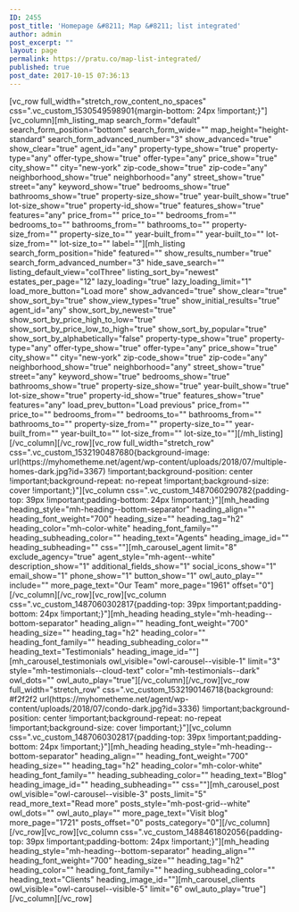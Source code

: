 ```yaml
---
ID: 2455
post_title: 'Homepage &#8211; Map &#8211; list integrated'
author: admin
post_excerpt: ""
layout: page
permalink: https://pratu.co/map-list-integrated/
published: true
post_date: 2017-10-15 07:36:13
---
```

<p>[vc_row full_width="stretch_row_content_no_spaces" css=".vc_custom_1530549598901{margin-bottom: 24px !important;}"][vc_column][mh_listing_map search_form="default" search_form_position="bottom" search_form_wide="" map_height="height-standard" search_form_advanced_number="3" show_advanced="true" show_clear="true" agent_id="any" property-type_show="true" property-type="any" offer-type_show="true" offer-type="any" price_show="true" city_show="" city="new-york" zip-code_show="true" zip-code="any" neighborhood_show="true" neighborhood="any" street_show="true" street="any" keyword_show="true" bedrooms_show="true" bathrooms_show="true" property-size_show="true" year-built_show="true" lot-size_show="true" property-id_show="true" features_show="true" features="any" price_from="" price_to="" bedrooms_from="" bedrooms_to="" bathrooms_from="" bathrooms_to="" property-size_from="" property-size_to="" year-built_from="" year-built_to="" lot-size_from="" lot-size_to="" label=""][mh_listing search_form_position="hide" featured="" show_results_number="true" search_form_advanced_number="3" hide_save_search="" listing_default_view="colThree" listing_sort_by="newest" estates_per_page="12" lazy_loading="true" lazy_loading_limit="1" load_more_button="Load more" show_advanced="true" show_clear="true" show_sort_by="true" show_view_types="true" show_initial_results="true" agent_id="any" show_sort_by_newest="true" show_sort_by_price_high_to_low="true" show_sort_by_price_low_to_high="true" show_sort_by_popular="true" show_sort_by_alphabetically="false" property-type_show="true" property-type="any" offer-type_show="true" offer-type="any" price_show="true" city_show="" city="new-york" zip-code_show="true" zip-code="any" neighborhood_show="true" neighborhood="any" street_show="true" street="any" keyword_show="true" bedrooms_show="true" bathrooms_show="true" property-size_show="true" year-built_show="true" lot-size_show="true" property-id_show="true" features_show="true" features="any" load_prev_button="Load previous" price_from="" price_to="" bedrooms_from="" bedrooms_to="" bathrooms_from="" bathrooms_to="" property-size_from="" property-size_to="" year-built_from="" year-built_to="" lot-size_from="" lot-size_to=""][/mh_listing][/vc_column][/vc_row][vc_row full_width="stretch_row" css=".vc_custom_1532190487680{background-image: url(https://myhometheme.net/agent/wp-content/uploads/2018/07/multiple-homes-dark.jpg?id=3367) !important;background-position: center !important;background-repeat: no-repeat !important;background-size: cover !important;}"][vc_column css=".vc_custom_1487060290782{padding-top: 39px !important;padding-bottom: 24px !important;}"][mh_heading heading_style="mh-heading--bottom-separator" heading_align="" heading_font_weight="700" heading_size="" heading_tag="h2" heading_color="mh-color-white" heading_font_family="" heading_subheading_color="" heading_text="Agents" heading_image_id="" heading_subheading="" css=""][mh_carousel_agent limit="8" exclude_agency="true" agent_style="mh-agent--white" description_show="1" additional_fields_show="1" social_icons_show="1" email_show="1" phone_show="1" button_show="1" owl_auto_play="" include="" more_page_text="Our Team" more_page="1961" offset="0"][/vc_column][/vc_row][vc_row][vc_column css=".vc_custom_1487060302817{padding-top: 39px !important;padding-bottom: 24px !important;}"][mh_heading heading_style="mh-heading--bottom-separator" heading_align="" heading_font_weight="700" heading_size="" heading_tag="h2" heading_color="" heading_font_family="" heading_subheading_color="" heading_text="Testimonials" heading_image_id=""][mh_carousel_testimonials owl_visible="owl-carousel--visible-1" limit="3" style="mh-testimonials--cloud-text" color="mh-testimonials--dark" owl_dots="" owl_auto_play="true"][/vc_column][/vc_row][vc_row full_width="stretch_row" css=".vc_custom_1532190146718{background: #f2f2f2 url(https://myhometheme.net/agent/wp-content/uploads/2018/07/condo-dark.jpg?id=3336) !important;background-position: center !important;background-repeat: no-repeat !important;background-size: cover !important;}"][vc_column css=".vc_custom_1487060302817{padding-top: 39px !important;padding-bottom: 24px !important;}"][mh_heading heading_style="mh-heading--bottom-separator" heading_align="" heading_font_weight="700" heading_size="" heading_tag="h2" heading_color="mh-color-white" heading_font_family="" heading_subheading_color="" heading_text="Blog" heading_image_id="" heading_subheading="" css=""][mh_carousel_post owl_visible="owl-carousel--visible-3" posts_limit="5" read_more_text="Read more" posts_style="mh-post-grid--white" owl_dots="" owl_auto_play="" more_page_text="Visit blog" more_page="1721" posts_offset="0" posts_category="0"][/vc_column][/vc_row][vc_row][vc_column css=".vc_custom_1488461802056{padding-top: 39px !important;padding-bottom: 24px !important;}"][mh_heading heading_style="mh-heading--bottom-separator" heading_align="" heading_font_weight="700" heading_size="" heading_tag="h2" heading_color="" heading_font_family="" heading_subheading_color="" heading_text="Clients" heading_image_id=""][mh_carousel_clients owl_visible="owl-carousel--visible-5" limit="6" owl_auto_play="true"][/vc_column][/vc_row]</p>